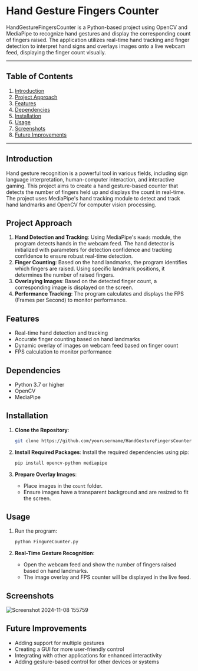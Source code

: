 # Hand Gesture Fingers Counter 

HandGestureFingersCounter is a Python-based project using OpenCV and MediaPipe to recognize hand gestures and display the corresponding count of fingers raised. The application utilizes real-time hand tracking and finger detection to interpret hand signs and overlays images onto a live webcam feed, displaying the finger count visually.

---

## Table of Contents
1. [Introduction](#introduction)
2. [Project Approach](#project-approach)
3. [Features](#features)
4. [Dependencies](#dependencies)
5. [Installation](#installation)
6. [Usage](#usage)
7. [Screenshots](#screenshots)
8. [Future Improvements](#future-improvements)

---

## Introduction
Hand gesture recognition is a powerful tool in various fields, including sign language interpretation, human-computer interaction, and interactive gaming. This project aims to create a hand gesture-based counter that detects the number of fingers held up and displays the count in real-time. The project uses MediaPipe's hand tracking module to detect and track hand landmarks and OpenCV for computer vision processing.

## Project Approach
1. **Hand Detection and Tracking**: Using MediaPipe's `Hands` module, the program detects hands in the webcam feed. The hand detector is initialized with parameters for detection confidence and tracking confidence to ensure robust real-time detection.
2. **Finger Counting**: Based on the hand landmarks, the program identifies which fingers are raised. Using specific landmark positions, it determines the number of raised fingers.
3. **Overlaying Images**: Based on the detected finger count, a corresponding image is displayed on the screen.
4. **Performance Tracking**: The program calculates and displays the FPS (Frames per Second) to monitor performance.

## Features
- Real-time hand detection and tracking
- Accurate finger counting based on hand landmarks
- Dynamic overlay of images on webcam feed based on finger count
- FPS calculation to monitor performance

## Dependencies
- Python 3.7 or higher
- OpenCV
- MediaPipe

## Installation
1. **Clone the Repository**:
    ```bash
    git clone https://github.com/yourusername/HandGestureFingersCounter.git
    ```

2. **Install Required Packages**:
    Install the required dependencies using pip:
    ```bash
    pip install opencv-python mediapipe
    ```

3. **Prepare Overlay Images**:
    - Place images in the `count` folder.
    - Ensure images have a transparent background and are resized to fit the screen.

## Usage
1. Run the program:
    ```bash
    python FingureCounter.py
    ```

2. **Real-Time Gesture Recognition**:
    - Open the webcam feed and show the number of fingers raised based on hand landmarks.
    - The image overlay and FPS counter will be displayed in the live feed.

## Screenshots
![Screenshot 2024-11-08 155759](https://github.com/user-attachments/assets/7ea2e274-589e-4785-a492-618429c90c91)


## Future Improvements
- Adding support for multiple gestures
- Creating a GUI for more user-friendly control
- Integrating with other applications for enhanced interactivity
- Adding gesture-based control for other devices or systems

